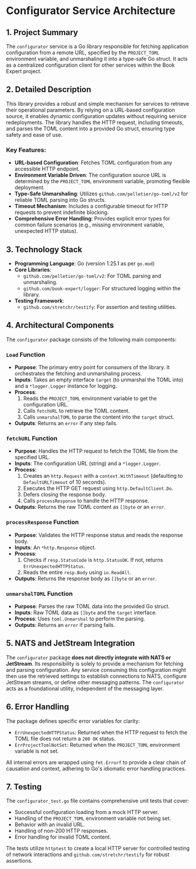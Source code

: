 # Configurator Service Architecture

## 1. Project Summary

The `configurator` service is a Go library responsible for fetching application configuration from a remote URL, specified by the `PROJECT_TOML` environment variable, and unmarshaling it into a type-safe Go struct. It acts as a centralized configuration client for other services within the Book Expert project.

## 2. Detailed Description

This library provides a robust and simple mechanism for services to retrieve their operational parameters. By relying on a URL-based configuration source, it enables dynamic configuration updates without requiring service redeployments. The library handles the HTTP request, including timeouts, and parses the TOML content into a provided Go struct, ensuring type safety and ease of use.

### Key Features:
-   **URL-based Configuration**: Fetches TOML configuration from any accessible HTTP endpoint.
-   **Environment Variable Driven**: The configuration source URL is determined by the `PROJECT_TOML` environment variable, promoting flexible deployment.
-   **Type-Safe Unmarshaling**: Utilizes `github.com/pelletier/go-toml/v2` for reliable TOML parsing into Go structs.
-   **Timeout Mechanism**: Includes a configurable timeout for HTTP requests to prevent indefinite blocking.
-   **Comprehensive Error Handling**: Provides explicit error types for common failure scenarios (e.g., missing environment variable, unexpected HTTP status).

## 3. Technology Stack

-   **Programming Language**: Go (version 1.25.1 as per `go.mod`)
-   **Core Libraries**:
    -   `github.com/pelletier/go-toml/v2`: For TOML parsing and unmarshaling.
    -   `github.com/book-expert/logger`: For structured logging within the library.
-   **Testing Framework**:
    -   `github.com/stretchr/testify`: For assertion and testing utilities.

## 4. Architectural Components

The `configurator` package consists of the following main components:

### `Load` Function
-   **Purpose**: The primary entry point for consumers of the library. It orchestrates the fetching and unmarshaling process.
-   **Inputs**: Takes an empty interface `target` (to unmarshal the TOML into) and a `*logger.Logger` instance for logging.
-   **Process**:
    1.  Reads the `PROJECT_TOML` environment variable to get the configuration URL.
    2.  Calls `fetchURL` to retrieve the TOML content.
    3.  Calls `unmarshalTOML` to parse the content into the `target` struct.
-   **Outputs**: Returns an `error` if any step fails.

### `fetchURL` Function
-   **Purpose**: Handles the HTTP request to fetch the TOML file from the specified URL.
-   **Inputs**: The configuration URL (string) and a `*logger.Logger`.
-   **Process**:
    1.  Creates an `http.Request` with a `context.WithTimeout` (defaulting to `DefaultURLTimeout` of 10 seconds).
    2.  Executes the HTTP GET request using `http.DefaultClient.Do`.
    3.  Defers closing the response body.
    4.  Calls `processResponse` to handle the HTTP response.
-   **Outputs**: Returns the raw TOML content as `[]byte` or an `error`.

### `processResponse` Function
-   **Purpose**: Validates the HTTP response status and reads the response body.
-   **Inputs**: An `*http.Response` object.
-   **Process**:
    1.  Checks if `resp.StatusCode` is `http.StatusOK`. If not, returns `ErrUnexpectedHTTPStatus`.
    2.  Reads the entire `resp.Body` using `io.ReadAll`.
-   **Outputs**: Returns the response body as `[]byte` or an `error`.

### `unmarshalTOML` Function
-   **Purpose**: Parses the raw TOML data into the provided Go struct.
-   **Inputs**: Raw TOML data as `[]byte` and the `target` interface.
-   **Process**: Uses `toml.Unmarshal` to perform the parsing.
-   **Outputs**: Returns an `error` if parsing fails.

## 5. NATS and JetStream Integration

The `configurator` package **does not directly integrate with NATS or JetStream**. Its responsibility is solely to provide a mechanism for fetching and parsing configuration. Any service consuming this configuration might then use the retrieved settings to establish connections to NATS, configure JetStream streams, or define other messaging patterns. The `configurator` acts as a foundational utility, independent of the messaging layer.

## 6. Error Handling

The package defines specific error variables for clarity:
-   `ErrUnexpectedHTTPStatus`: Returned when the HTTP request to fetch the TOML file does not return a `200 OK` status.
-   `ErrProjectTomlNotSet`: Returned when the `PROJECT_TOML` environment variable is not set.

All internal errors are wrapped using `fmt.Errorf` to provide a clear chain of causation and context, adhering to Go's idiomatic error handling practices.

## 7. Testing

The `configurator_test.go` file contains comprehensive unit tests that cover:
-   Successful configuration loading from a mock HTTP server.
-   Handling of the `PROJECT_TOML` environment variable not being set.
-   Behavior with an invalid URL.
-   Handling of non-200 HTTP responses.
-   Error handling for invalid TOML content.

The tests utilize `httptest` to create a local HTTP server for controlled testing of network interactions and `github.com/stretchr/testify` for robust assertions.
